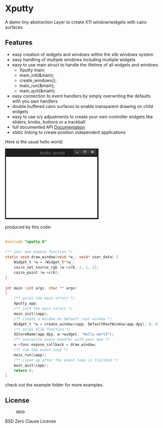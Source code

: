 # Xputty


A damn tiny abstraction Layer to create X11 window/widgets with cairo surfaces

## Features

- easy creation of widgets and windows within the xlib windows system
- easy handling of multiple windows including multiple widgets
- easy to use main struct to handle the lifetime of all widgets and windows
    - Xputty main;
    - main_init(&main);
    - create_windows();
    - main_run(&main);
    - main_quit(&main);
- easy connection to event handlers by simply overwriting the defaults with you own handlers
- double buffered cairo surfaces to enable transparent drawing on child widgets
- easy to use x/y adjustments to create your own controller widgets like sliders, knobs, buttons or a trackball
- full documented API [Documentation](https://brummer10.github.io/Xputty/html/index.html)
- static linking to create position independent applications


Here is the usual hello world:

![simple-example](https://github.com/brummer10/Xputty/raw/master/examples/simple-example.png)

produced  by this code:

```C

#include "xputty.h"

/** your own expose function */
static void draw_window(void *w_, void* user_data) {
    Widget_t *w = (Widget_t*)w_;
    cairo_set_source_rgb (w->crb, 1, 1, 1);
    cairo_paint (w->crb);
}

int main (int argc, char ** argv)
{
    /** acces the main struct */
    Xputty app;
    /** init the main struct */
    main_init(&app);
    /** create a Window on default root window */
    Widget_t *w = create_window(&app, DefaultRootWindow(app.dpy), 0, 0, 300, 200);
    /** acces Xlib function */
    XStoreName(app.dpy, w->widget, "Hello world");
    /** overwrite event handler with your own */
    w->func.expose_callback = draw_window;
    /** run the event loop */
    main_run(&app);
    /** clean up after the event loop is finished */
    main_quit(&app);
    return 0;
}

```

check out the example folder for more examples.


## License

         0BSD 
BSD Zero Clause License
